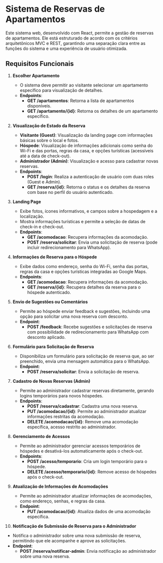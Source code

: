 # Sistema de Reservas de Apartamentos

Este sistema web, desenvolvido com React, permite a gestão de reservas de apartamentos. Ele está estruturado de acordo com os critérios arquitetônicos MVC e REST, garantindo uma separação clara entre as funções do sistema e uma experiência de usuário otimizada.

## Requisitos Funcionais

1. **Escolher Apartamento**  
   - O sistema deve permitir ao visitante selecionar um apartamento específico para visualização de detalhes.
   - **Endpoints**:
     - **GET /apartamentos**: Retorna a lista de apartamentos disponíveis.
     - **GET /apartamento/{id}**: Retorna os detalhes de um apartamento específico.

2. **Visualização de Estado da Reserva**  
   - **Visitante (Guest)**: Visualização da landing page com informações básicas sobre o local e fotos.
   - **Hóspede**: Visualização de informações adicionais como senha do Wi-Fi e das portas, regras da casa, e opções turísticas (acessíveis até a data de check-out).
   - **Administrador (Admin)**: Visualização e acesso para cadastrar novas reservas.
   - **Endpoints**:
     - **POST /login**: Realiza a autenticação de usuário com duas roles (Guest e Admin).
     - **GET /reserva/{id}**: Retorna o status e os detalhes da reserva com base no perfil do usuário autenticado.

3. **Landing Page**  
   - Exibe fotos, ícones informativos, e campos sobre a hospedagem e a localização.
   - Mostra informações turísticas e permite a seleção de datas de check-in e check-out.
   - **Endpoints**:
     - **GET /acomodacao**: Recupera informações da acomodação.
     - **POST /reserva/solicitar**: Envia uma solicitação de reserva (pode incluir redirecionamento para WhatsApp).

4. **Informações de Reserva para o Hóspede**  
   - Exibe dados como endereço, senha do Wi-Fi, senha das portas, regras da casa e opções turísticas integradas ao Google Maps.
   - **Endpoints**:
     - **GET /acomodacao**: Recupera informações da acomodação.
     - **GET /reserva/{id}**: Recupera detalhes da reserva para o hóspede autenticado.

5. **Envio de Sugestões ou Comentários**  
   - Permite ao hóspede enviar feedback e sugestões, incluindo uma opção para solicitar uma nova reserva com desconto.
   - **Endpoint**:
     - **POST /feedback**: Recebe sugestões e solicitações de reserva com possibilidade de redirecionamento para WhatsApp com desconto aplicado.

6. **Formulário para Solicitação de Reserva**  
   - Disponibiliza um formulário para solicitação de reserva que, ao ser preenchido, envia uma mensagem automática para o WhatsApp.
   - **Endpoint**:
     - **POST /reserva/solicitar**: Envia a solicitação de reserva.

7. **Cadastro de Novas Reservas (Admin)**  
   - Permite ao administrador cadastrar reservas diretamente, gerando logins temporários para novos hóspedes.
   - **Endpoints**:
     - **POST /reserva/cadastrar**: Cadastra uma nova reserva.
     - **PUT /acomodacao/{id}**: Permite ao administrador atualizar informações restritas da acomodação.
     - **DELETE /acomodacao/{id}**: Remove uma acomodação específica, acesso restrito ao administrador.

8. **Gerenciamento de Acessos**  
   - Permite ao administrador gerenciar acessos temporários de hóspedes e desativá-los automaticamente após o check-out.
   - **Endpoints**:
     - **POST /acesso/temporario**: Cria um login temporário para o hóspede.
     - **DELETE /acesso/temporario/{id}**: Remove acesso de hóspedes após o check-out.

9. **Atualização de Informações de Acomodações**  
   - Permite ao administrador atualizar informações de acomodações, como endereço, senhas, e regras da casa.
   - **Endpoint**:
     - **PUT /acomodacao/{id}**: Atualiza dados de uma acomodação específica.

10. **Notificação de Submissão de Reserva para o Administrador**  
   - Notifica o administrador sobre uma nova submissão de reserva, permitindo que ele acompanhe e aprove as solicitações.
   - **Endpoint**:
     - **POST /reserva/notificar-admin**: Envia notificação ao administrador sobre uma nova reserva.

